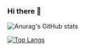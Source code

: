 ### Hi there 👋
![Anurag's GitHub stats](https://github-readme-stats.vercel.app/api?username=kimhyunkyuo&show_icons=true&theme=radical)




[![Top Langs](https://github-readme-stats.vercel.app/api/top-langs/?username=kimhyunkyuo&layout=compact)](https://github.com/delay-100/github-readme-stats)

<!--
**kimhyunkyuo/kimhyunkyuo** is a ✨ _special_ ✨ repository because its `README.md` (this file) appears on your GitHub profile.

Here are some ideas to get you started:

- 🔭 I’m currently working on ...
- 🌱 I’m currently learning ...
- 👯 I’m looking to collaborate on ...
- 🤔 I’m looking for help with ...
- 💬 Ask me about ...
- 📫 How to reach me: ...
- 😄 Pronouns: ...
- ⚡ Fun fact: ...
-->
